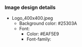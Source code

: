 ### Image design details
- Logo_400x400.jpeg
  - Background color: #25303A
  - Font:
    - Color: #EAF5E9
    - Font-family:
